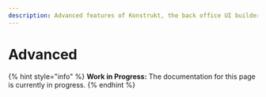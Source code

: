 ```yaml
---
description: Advanced features of Konstrukt, the back office UI builder for Umbraco.
---
```


# Advanced

{% hint style="info" %}
**Work in Progress:** The documentation for this page is currently in progress.
{% endhint %}